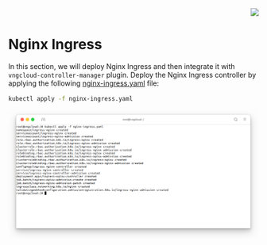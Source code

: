<div style="float: right;"><img src="../../../images/01.png" width="160px" /></div><br>


# Nginx Ingress

In this section, we will deploy Nginx Ingress and then integrate it with `vngcloud-controller-manager` plugin.
Deploy the Nginx Ingress controller by applying the following [nginx-ingress.yaml]() file:
```bash
kubectl apply -f nginx-ingress.yaml
```

<center>

  ![](../../../images/ccm/45.png)

</center>






